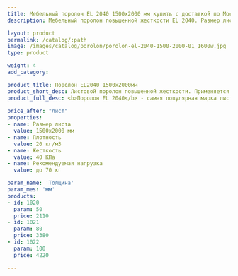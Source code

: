 ```yaml
---
title: Мебельный поролон EL 2040 1500х2000 мм купить с доставкой по Москве
description: Мебельный поролон повышенной жесткости EL 2040. Размер листа 1200х2000 мм. Купить в розницу с доставкой по Москве в интернет-магазине Поролоныча.

layout: product
permalink: /catalog/:path
image: /images/catalog/porolon/porolon-el-2040-1500-2000-01_1600w.jpg
type: product

weight: 4
add_category: 

product_title: Поролон EL2040 1500x2000мм
product_short_desc: Листовой поролон повышенной жесткости. Применяется в качестве наполнителя для мягкой мебели.
product_full_desc: <b>Поролон EL 2040</b> - самая популярная марка листового поролона повышенной жесткости. Благодаря оптимальному сочетанию практичности, удобства использования и стоимости, широко применяется в самых различных отраслях.
        
price_after: "лист"
properties:
- name: Размер листа
  value: 1500х2000 мм
- name: Плотность
  value: 20 кг/м3
- name: Жесткость
  value: 40 КПа
- name: Рекомендуемая нагрузка
  value: до 70 кг

param_name: 'Толщина'
param_mes: 'мм'
products:
- id: 1020
  param: 50
  price: 2110
- id: 1021
  param: 80
  price: 3380
- id: 1022
  param: 100
  price: 4220

---
```


